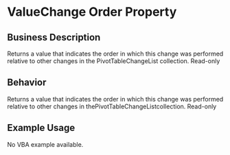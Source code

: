 # ValueChange Order Property

## Business Description
Returns a value that indicates the order in which this change was performed relative to other changes in the PivotTableChangeList collection. Read-only

## Behavior
Returns a value that indicates the order in which this change was performed relative to  other changes in thePivotTableChangeListcollection. Read-only

## Example Usage
No VBA example available.